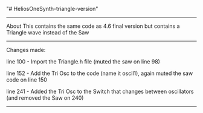 "# HeliosOneSynth-triangle-version" 

________________________________________

About
This contains the same code as 4.6 final version but contains a Triangle wave instead of the Saw

________________________________________

Changes made:

line 100 - Import the Triangle.h file (muted the saw on line 98)

line 152 - Add the Tri Osc to the code (name it oscil1), again muted the saw code on line 150

line 241 - Added the Tri Osc to the Switch that changes between oscillators (and removed the Saw on 240)

________________________________________